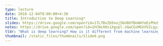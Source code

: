 ```yaml
---
type: lecture
date: 2018-12-04T8:00:00+4:30
title: Introduction to Deep Learning*
slides: https://drive.google.com/open?id=17L7BvZb5noj5bU8UfBoN4YeEzPHsNsks
notes: https://drive.google.com/open?id=1hCNsX0siXgzpl-zGwCGsMGVVV2LqyzDf
tldr: "What is deep learning? How is it different from machine learning? What is data representation?" 
thumbnail: /static_files/thumbnails/Slide9.png
---
```

